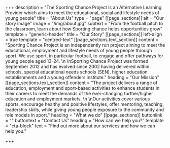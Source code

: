 +++
description = "The Sporting Chance Project is an Alternative Learning Provider which aims to meet the educational, social and lifestyle needs of young people"
title = "About Us"
type = "page"
[[page_sections]]
alt = "Our story image"
image = "/img/about.jpg"
subtext = "From the football pitch to the classroom, learn about how Sporting chance helps opportunities grow"
template = "generic-header"
title = "Our Story"
[[page_sections]]
left-align = true
template = "centred-text"
[[page_sections.text_section]]
content = "Sporting Chance Project is an independently run project aiming to meet  the educational, employment and lifestyle needs of young people through  sport. We use sport, in particular football, to engage and offer  pathways for young people aged 13-24.  \n  \nSporting Chance Project was  formed September 2012 and has evolved since 2002 having delivered  within schools, special educational needs schools (SEN), higher  education establishments and a young offenders institute."
heading = "Our Mission"
[[page_sections.text_section]]
content = "The project delivers a range of education, employment and sport-based  activities to enhance students in their careers to meet the demands of  the ever-changing further/higher education and employment markets.  \n  \nOur  activities cover various sports, encourage healthy and positive  lifestyles, offer mentoring, teaching, leadership skills, while giving  young people exposure to the community and role models in sport."
heading = "What we do"
[[page_sections]]
buttonlink = ""
buttontext = "Contact Us"
heading = "How can we help you?"
template = "cta-block"
text = "Find out more about our services and how we can help you."

+++
